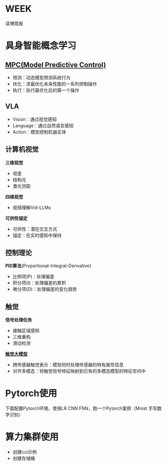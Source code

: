 # WEEK
读博周报
# 具身智能概念学习
## [MPC(Model Predictive Control)](https://www.sciencedirect.com/science/article/abs/pii/0005109889900022)
* 预测：动态模型预测系统行为
* 优化：求最优化未来性能的一系列控制操作
* 执行：执行最优化后的第一个操作

## VLA
* Vision：通过视觉感知
* Language：通过自然语言感知
* Action：模型控制机器实体

## 计算机视觉
**三维视觉**
* 视差
* 结构光
* 激光测距

**四维视觉**
* 视频理解Vid-LLMs

**可供性锚定**
* 可供性：潜在交互方式
* 锚定：在实时感知中保持

## 控制理论
**PID算法**(Proportional-Integral-Derivative)
* 比例项(P)：处理偏差
* 积分项(I)：处理偏差的累积
* 微分项(D)：处理偏差的变化趋势

## 触觉
**信号处理任务**
* 接触区域感知
* 三维重构
* 滑动检测

[**触觉大模型**](https://openaccess.thecvf.com/content/CVPR2024/papers/Yang_Binding_Touch_to_Everything_Learning_Unified_Multimodal_Tactile_Representations_CVPR_2024_paper.pdf)
* 跨传感器触觉表示：模型同时处理传感器的特有属性信息
* 对齐多模态：将触觉信号特征映射到已有的多模态模型的特征空间中

# Pytorch使用
下载配置Pytorch环境，使用LR CNN FNN，跑一个Pytorch案例（Mnist 手写数字识别）

# 算力集群使用
* 创建cci示例
* 创建存储桶
